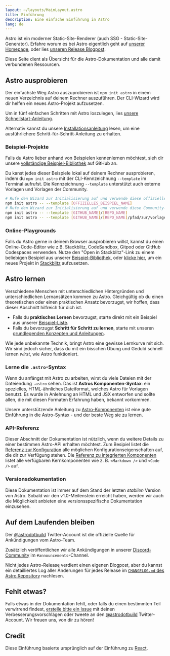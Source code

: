 ```yaml
---
layout: ~/layouts/MainLayout.astro
title: Einführung
description: Eine einfache Einführung in Astro
lang: de
---
```


Astro ist ein moderner Static-Site-Renderer (auch SSG - Static-Site-Generator). Erfahre worum es bei Astro eigentlich geht auf [unserer Homepage](https://astro.build/), oder lies [unseren Release Blogpost](https://astro.build/blog/introducing-astro).

Diese Seite dient als Übersicht für die Astro-Dokumentation und alle damit verbundenen Ressourcen.

## Astro ausprobieren

Der einfachste Weg Astro auszuprobieren ist `npm init astro` in einem neuen Verzeichnis auf deinem Rechner auszuführen. Der CLI-Wizard wird dir helfen ein neues Astro-Projekt aufzusetzen.

Um in fünf einfachen Schritten mit Astro loszulegen, lies [unsere Schnellstart-Anleitung](/de/quick-start).

Alternativ kannst du unsere [Installationsanleitung](/de/installation) lesen, um eine ausführlichere Schritt-für-Schritt-Anleitung zu erhalten.

### Beispiel-Projekte

Falls du Astro lieber anhand von Beispielen kennenlernen möchtest, sieh dir unsere [vollständige Beispiel-Bibliothek](https://github.com/snowpackjs/astro/tree/main/examples) auf GitHub an.

Du kanst jedes dieser Beispiele lokal auf deinem Rechner ausprobieren, indem du `npm init astro` mit der CLI-Kennzeichnung `--template` im Terminal aufrufst. Die Kennzeichnung `--template` unterstützt auch externe Vorlagen und Vorlagen der Community.

```bash
# Rufe den Wizard zur Initialisierung auf und verwende diese offizielle Vorlage
npm init astro -- --template [OFFIZIELLES_BEISPIEL_NAME]
# Rufe den Wizard zur Initialisierung auf und verwende diese Community-Vorlage
npm init astro -- --template [GITHUB_NAME]/[REPO_NAME]
npm init astro -- --template [GITHUB_NAME]/[REPO_NAME]/pfad/zur/vorlage
```

### Online-Playgrounds

Falls du Astro gerne in deinem Browser ausprobieren willst, kannst du einen Online-Code-Editor wie z.B. Stackblitz, CodeSandbox, Gitpod oder GitHub Codespaces verwenden. Nutze den "Open in Stackblitz"-Link zu einem beliebigen Besipiel aus unserer [Beispiel-Bibliothek](https://github.com/snowpackjs/astro/tree/main/examples), oder [klicke hier](https://stackblitz.com/fork/astro), um ein neues Projekt in [Stackblitz](https://stackblitz.com/fork/astro) aufzusetzen.

## Astro lernen

Verschiedene Menschen mit unterschiedlichen Hintergründen und unterschiedlichen Lernansätzen kommen zu Astro. Gleichgültig ob du einen theoretischen oder einen praktischen Ansatz bevorzugst, wir hoffen, dass dieser Abschnitt hilfreich für dich ist.

- Falls du **praktisches Lernen** bevorzugst, starte direkt mit ein Beispiel aus unserer [Beispiel-Liste](https://github.com/snowpackjs/astro/tree/main/examples).
- Falls du bevorzugst **Schritt für Schritt zu lernen**, starte mit unseren [grundlegenden Konzepten und Anleitungen](/core-concepts/project-structure).  

Wie jede unbekannte Technik, bringt Astro eine gewisse Lernkurve mit sich. Wir sind jedoch sicher, dass du mit ein bisschen Übung und Geduld schnell lernen _wirst_, wie Astro funktioniert.

### Lerne die `.astro`-Syntax

Wenn du anfängst mit Astro zu arbeiten, wirst du viele Dateien mit der Dateiendung `.astro` sehen. Das ist **Astros Komponenten-Syntax**: ein spezielles, HTML-ähnliches Dateiformat, welches Astro für Vorlagen benutzt. Es wurde in Anlehnung an HTML und JSX entworfen und sollte allen, die mit diesen Formaten Erfahrung haben, bekannt vorkommen.

Unsere unterstützende Anleitung zu [Astro-Komponenten](/core-concepts/astro-components) ist eine gute Einführung in die Astro-Syntax - und der beste Weg sie zu lernen.

### API-Referenz

Dieser Abschnitt der Dokumentation ist nützlich, wenn du weitere Details zu einer bestimmen Astro-API erhalten möchtest. Zum Besipiel listet die [Referenz zur Konfiguration](/reference/configuration-reference) alle möglichen Konfigurationseigenschaften auf, die dir zur Verfügung stehen. Die [Referenz zu integrierten Komponenten](/reference/builtin-components) listet alle verfügbaren Kernkomponenten wie z. B. `<Markdown />` und `<Code />` auf.

### Versionsdokumentation

Diese Dokumentation ist immer auf dem Stand der letzten _stabilen_ Version von Astro. Sobald wir den v1.0-Meilenstein erreicht haben, werden wir auch die Möglichkeit anbieten eine versionsspezifische Dokumentation einzusehen.

## Auf dem Laufenden bleiben

Der [@astrodotbuild](https://twitter.com/astrodotbuild) Twitter-Account ist die offizielle Quelle für Ankündigungen vom Astro-Team.

Zusätzlich veröffentlichen wir alle Ankündigungen in unserer [Discord-Community](https://astro.build/chat) im `#announcements`-Channel.

Nicht jedes Astro-Release verdient einen eigenen Blogpost, aber du kannst ein detailliertes Log aller Änderungen für jedes Release im [`CHANGELOG.md` des Astro Repository](https://github.com/snowpackjs/astro/blob/main/packages/astro/CHANGELOG.md) nachlesen.

## Fehlt etwas?

Falls etwas in der Dokumentation fehlt, oder falls du einen bestimmten Teil verwirrend findest, [erstelle bitte ein Issue](https://github.com/snowpackjs/astro/issues/new/choose) mit deinen Verbesserungsvorschlägen oder tweete an den [@astrodotbuild](https://twitter.com/astrodotbuild) Twitter-Account. Wir freuen uns, von dir zu hören!

## Credit

Diese Einführung basierte ursprünglich auf der Einführung zu [React](https://reactjs.org/).

